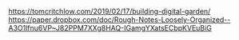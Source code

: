 https://tomcritchlow.com/2019/02/17/building-digital-garden/
https://paper.dropbox.com/doc/Rough-Notes-Loosely-Organized--A3O1lfnu6VP~J82PPM7XXg8HAQ-IGamgYXatsECbpKVEuBiG
